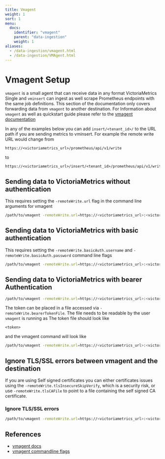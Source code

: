 ```yaml
---
title: Vmagent
weight: 1
sort: 1
menu:
  docs:
    identifier: "vmagent"
    parent: "data-ingestion"
    weight: 1
aliases:
  - /data-ingestion/vmagent.html
  - /data-ingestion/VMAgent.html
---
```

# Vmagent Setup
`vmagent` is a small agent that can receive data in any format VictoriaMetrics Single and `vminsert` can ingest as well scrape Prometheus endpoints with the same job definitions.
This section of the documentation only covers forwarding data from `vmagent` to another destination.
For Information about `vmagent` as well as quickstart guide please refer to the [vmagent documentation](https://docs.victoriametrics.com/vmagent/)

In any of the examples below you can add `insert/<tenant_id>/` to the URL path if you are sending metrics to vminsert.
For example the remote write URL would change from

```
https://<victoriametrics_url>/prometheus/api/v1/write
```

to

```
https://<victoriametrics_url>/insert/<tenant_id>/prometheus/api/v1/write
```


## Sending data to VictoriaMetrics without authentication


This requires setting the `-remoteWrite.url` flag in the command line arguments for vmagent

```sh
/path/to/vmagent -remoteWrite.url=https://<victoriametrics_url>:<victoriametrics_port>/api/v1/write
```

## Sending data to VictoriaMetrics with basic authentication

This requires setting the `-remoteWrite.basicAuth.username` and `-remoteWrite.basicAuth.password` command line flags

```sh
/path/to/vmagent -remoteWrite.url=https://<victoriametrics_url>:<victoriametrics_port>/api/v1/write -remoteWrite.basicAuth.username=<username> -remoteWrite.basicAuth.password=<password>
```


## Sending data to VictoriaMetrics with bearer Authentication

```sh
/path/to/vmagent -remoteWrite.url=https://<victoriametrics_url>:<victoriametrics_port>/api/v1/write -remoteWrite.bearerToken=<token>
```

The token can be placed in a file accessed via `-remoteWrite.bearerTokenFile`.
The file needs to be readable by the user `vmagent` is running as
The token file should look like


```
<token>

```

and the vmagent command will look like 

```sh
/path/to/vmagent -remoteWrite.url=https://<victoriametrics_url>:<victoriametrics_port>/api/v1/write -remoteWrite.bearerTokenFile=/path/to/tokenfile

```


## Ignore TLS/SSL errors between vmagent and the destination

If you are using Self signed certificates you can either certificates issues using the `-remoteWrite.tlsInsecureSkipVerify`, which is a security risk, or use `-remoteWrite.tlsCAFile` to point to a file containing the self signed CA certificate. 

### Ignore TLS/SSL errors

```sh
/path/to/vmagent -remoteWrite.url=https://<victoriametrics_url>:<victoriametrics_port>/api/v1/write -remoteWrite.bearerToken=<token> -remoteWrite.tlsInsecureSkipVerify
```


## References
- [vmagent docs]()
- [vmagent commandline flags]()
